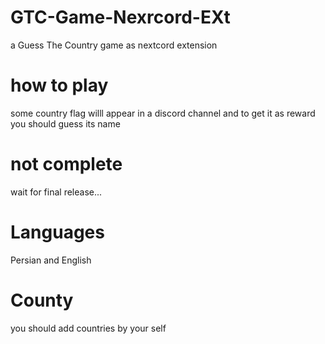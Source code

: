 # GTC-Game-Nexrcord-EXt
a Guess The Country game as nextcord extension

# how to play
some country flag willl appear
in a discord channel
and to get it as reward
you should guess its name

# not complete
wait for final release...


# Languages
Persian and English

# County
you should add countries by your self

